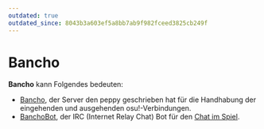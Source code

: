 ```yaml
---
outdated: true
outdated_since: 8043b3a603ef5a8bb7ab9f982fceed3825cb249f
---
```


# Bancho

**Bancho** kann Folgendes bedeuten:

- [Bancho](/wiki/Glossary#bancho), der Server den peppy geschrieben hat für die Handhabung der eingehenden und ausgehenden osu!-Verbindungen.
- [BanchoBot](/wiki/BanchoBot), der IRC (Internet Relay Chat) Bot für den [Chat im Spiel](/wiki/Chat_Console).
